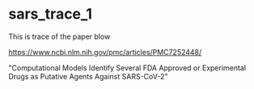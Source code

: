 # sars_trace_1

This is trace of the paper blow

https://www.ncbi.nlm.nih.gov/pmc/articles/PMC7252448/

"Computational Models Identify Several FDA Approved or Experimental Drugs as Putative Agents Against SARS-CoV-2"

